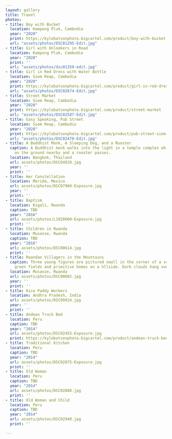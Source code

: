 ```yaml
---
layout: gallery
title: Travel
photos:
- title: Boy with Bucket
  location: Kampong Pluk, Cambodia
  year: "2020"
  print: https://kylebatsonphoto.bigcartel.com/product/boy-with-bucket
  url: "assets/photos/DSC01295-Edit.jpg"
- title: Girl with Onlookers in Road
  location: Kampong Pluk, Cambodio
  year: "2020"
  print: ''
  url: "assets/photos/dsc01359-edit.jpg"
- title: Girl in Red Dress with Water Bottle
  location: Siem Reap, Cambodia
  year: "2020"
  print: https://kylebatsonphoto.bigcartel.com/product/girl-in-red-dress-with-water-bottle
  url: "assets/photos/DSC02674-Edit.jpg"
- title: Street Market
  location: Siem Reap, Cambodia
  year: "2020"
  print: https://kylebatsonphoto.bigcartel.com/product/street-market
  url: "assets/photos/DSC02587-Edit.jpg"
- title: Easy Speaking, Pub Street
  location: Siem Reap, Cambodio
  year: "2020"
  print: https://kylebatsonphoto.bigcartel.com/product/pub-street-siem-reap-cambodi
  url: "assets/photos/DSC02470-Edit.jpg"
- title: A Buddhist Monk, A Sleeping Dog, and a Rooster
  caption: A Buddhist monk walks into the light in a temple complex while a dog sleeps
    on the ground nearby and a rooster passes.
  location: Bangkok, Thailand
  url: assets/photos/DSC04828.jpg
  year: ''
  print: ''
- title: Her Constellation
  location: Merida, Mexico
  url: assets/photos/DSC07960-Exposure.jpg
  year: ''
  print: ''
- title: Baptism
  location: Kigali, Rwanda
  caption: TBD
  year: "2016"
  url: assets/photos/L1020600-Exposure.jpg
  print: ''
- title: Children in Rwanda
  location: Musanze, Rwanda
  caption: TBD
  year: "2016"
  url: assets/photos/DSC00614.jpg
  print: ''
- title: Rwandan Villagers in the Mountains
  caption: Three young figures are pictured small in the corner of a scene amongst
    green fields and primitive homes on a hllside. Dark clouds hang overhead.
  location: Musanze, Rwanda
  url: assets/photos/DSC00602.jpg
  year: ''
  print: ''
- title: Rice Paddy Workers
  location: Andhra Pradesh, India
  url: assets/photos/DSC09924.jpg
  year: ''
  print: ''
- title: Andean Truck Bed
  location: Peru
  caption: TBD
  year: "2014"
  url: assets/photos/DSC02455-Exposure.jpg
  print: https://kylebatsonphoto.bigcartel.com/product/andean-truck-bed
- title: Traditional Kitchen
  location: Peru
  caption: TBD
  year: "2014"
  url: assets/photos/DSC02875-Exposure.jpg
  print: ''
- title: Old Woman
  location: Peru
  caption: TBD
  year: "2014"
  url: assets/photos/DSC02888.jpg
  print: ''
- title: Old Woman and Child
  location: Peru
  caption: TBD
  year: "2014"
  url: assets/photos/DSC02940.jpg
  print: ''

---
```

